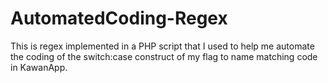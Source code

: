 # AutomatedCoding-Regex
This is regex implemented in a PHP script that I used to help me automate the coding of the switch:case construct of my flag to name matching code in KawanApp.
